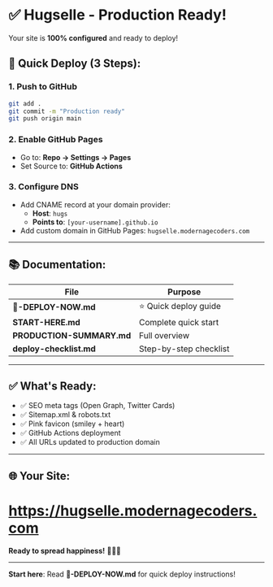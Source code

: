 # ✅ Hugselle - Production Ready!

Your site is **100% configured** and ready to deploy!

## 🚀 Quick Deploy (3 Steps):

### 1. Push to GitHub
```bash
git add .
git commit -m "Production ready"
git push origin main
```

### 2. Enable GitHub Pages
- Go to: **Repo → Settings → Pages**
- Set Source to: **GitHub Actions**

### 3. Configure DNS
- Add CNAME record at your domain provider:
  - **Host**: `hugs`
  - **Points to**: `[your-username].github.io`
- Add custom domain in GitHub Pages: `hugselle.modernagecoders.com`

---

## 📚 Documentation:

| File | Purpose |
|------|---------|
| **🚀-DEPLOY-NOW.md** | ⭐ Quick deploy guide |
| **START-HERE.md** | Complete quick start |
| **PRODUCTION-SUMMARY.md** | Full overview |
| **deploy-checklist.md** | Step-by-step checklist |

---

## ✅ What's Ready:

- ✅ SEO meta tags (Open Graph, Twitter Cards)
- ✅ Sitemap.xml & robots.txt
- ✅ Pink favicon (smiley + heart)
- ✅ GitHub Actions deployment
- ✅ All URLs updated to production domain

---

## 🌐 Your Site:
# https://hugselle.modernagecoders.com

**Ready to spread happiness!** 🤗💕✨

---

**Start here**: Read **🚀-DEPLOY-NOW.md** for quick deploy instructions!
